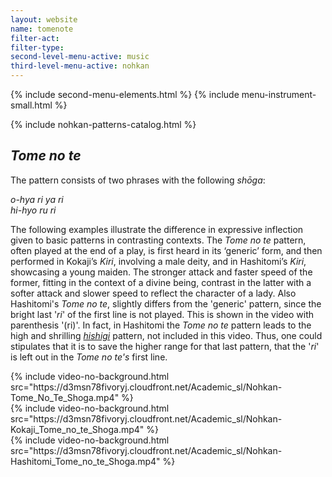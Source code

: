 ```yaml
---
layout: website
name: tomenote
filter-act:
filter-type:
second-level-menu-active: music
third-level-menu-active: nohkan
---
```


{% include second-menu-elements.html %} {% include menu-instrument-small.html %}

<main class="page-content">
  <div class="wrapper sidebar-contents">
    <aside class="sidebar-contents__table">
      {% include nohkan-patterns-catalog.html %}
    </aside>
    <section class="sidebar-contents__section">
      <div class="text-container">
        <h2><em>Tome no te</em></h2>
        <p>
          The pattern consists of two phrases with the following <em>shōga</em>:
        </p>
        <p>
          <em
            >o-hya ri ya ri<br />
            hi-hyo ru ri
          </em>
        </p>
        <p>
          The following examples illustrate the difference in expressive
          inflection given to basic patterns in contrasting contexts. The
          <em>Tome no te</em> pattern, often played at the end of a play, is
          first heard in its ‘generic’ form, and then performed in Kokaji’s
          <em>Kiri</em>, involving a male deity, and in Hashitomi’s
          <em>Kiri</em>, showcasing a young maiden. The stronger attack and
          faster speed of the former, fitting in the context of a divine being,
          contrast in the latter with a softer attack and slower speed to
          reflect the character of a lady. Also Hashitomi's <em>Tome no te</em>,
          slightly differs from the 'generic' pattern, since the bright last
          '<em>ri</em>' of the first line is not played. This is shown in the
          video with parenthesis '(ri)'. In fact, in Hashitomi the
          <em>Tome no te</em> pattern leads to the high and shrilling
          <a href="/music/nohkan/hishigi" target="_blank"><em>hishigi</em></a>
          pattern, not included in this video. Thus, one could stipulates that
          it is to save the higher range for that last pattern, that the
          '<em>ri</em>' is left out in the <em>Tome no te's</em> first line.
        </p>
        <div class="tabs-container">
          <div class="tabs-container__links">
            <div class="wrapper">
              <div id="tabs"></div>
            </div>
          </div>
          <div class="tabs-container__content">
            <div class="wrapper">
              <section id="generic" title="Generic" class="tabbed-narrative">
                {% include video-no-background.html
                src="https://d3msn78fivoryj.cloudfront.net/Academic_sl/Nohkan-Tome_No_Te_Shoga.mp4"
                %}
              </section>
              <section id="Kokaji" title="Kokaji" class="tabbed-narrative">
                {% include video-no-background.html
                src="https://d3msn78fivoryj.cloudfront.net/Academic_sl/Nohkan-Kokaji_Tome_no_te_Shoga.mp4"
                %}
              </section>
              <section
                id="Hashitomi"
                title="Hashitomi"
                class="tabbed-narrative"
              >
                {% include video-no-background.html
                src="https://d3msn78fivoryj.cloudfront.net/Academic_sl/Nohkan-Hashitomi_Tome_no_te_Shoga.mp4"
                %}
              </section>
            </div>
          </div>
        </div>
      </div>
    </section>
  </div>
</main>
